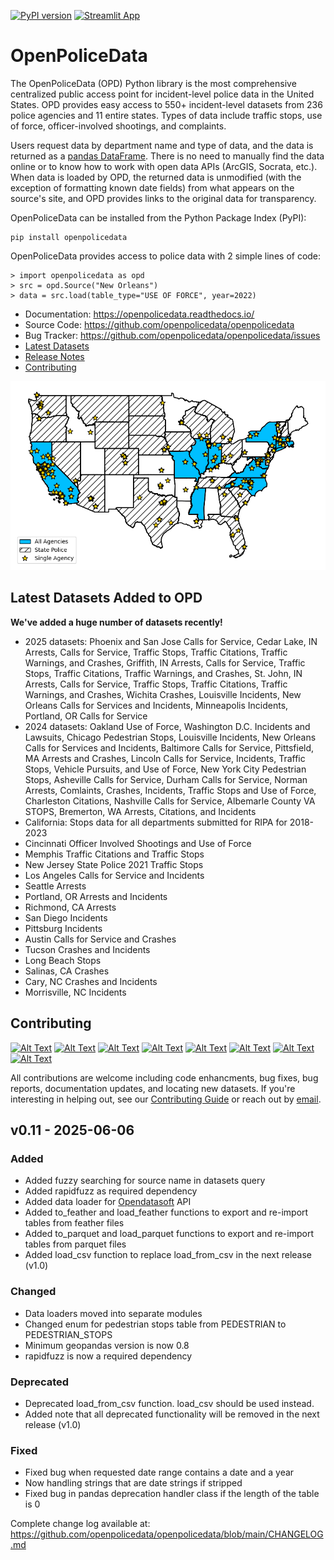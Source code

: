 [![PyPI version](https://badge.fury.io/py/openpolicedata.svg)](https://badge.fury.io/py/openpolicedata)
[![Streamlit App](https://static.streamlit.io/badges/streamlit_badge_black_white.svg)](https://openpolicedata.streamlit.app)

# OpenPoliceData
The OpenPoliceData (OPD) Python library is the most comprehensive centralized public access point for incident-level police data in the United States. OPD provides easy access to 550+ incident-level datasets from 236 police agencies and 11 entire states. Types of data include traffic stops, use of force, officer-involved shootings, and complaints. 

Users request data by department name and type of data, and the data is returned as a [pandas DataFrame](https://pandas.pydata.org/pandas-docs/stable/reference/api/pandas.DataFrame.html). There is no need to manually find the data online or to know how to work with open data APIs (ArcGIS, Socrata, etc.). When data is loaded by OPD, the returned data is unmodified (with the exception of formatting known date fields) from what appears on the source's site, and OPD provides links to the original data for transparency.

OpenPoliceData can be installed from the Python Package Index (PyPI):
```
pip install openpolicedata
``` 

OpenPoliceData provides access to police data with 2 simple lines of code:
```
> import openpolicedata as opd
> src = opd.Source("New Orleans")
> data = src.load(table_type="USE OF FORCE", year=2022)
```

- Documentation: https://openpolicedata.readthedocs.io/
- Source Code: https://github.com/openpolicedata/openpolicedata
- Bug Tracker: https://github.com/openpolicedata/openpolicedata/issues
- [Latest Datasets](#latest-datasets-added)
- [Release Notes](#release-notes-for-version-057-2023-09-05)
- [Contributing](#contributing)


![alt text](https://github.com/openpolicedata/opd-data/blob/main/OPD_Datasets_Map.png?raw=true)

## Latest Datasets Added to OPD
**We've added a huge number of datasets recently!**
- 2025 datasets: Phoenix and San Jose Calls for Service, Cedar Lake, IN Arrests, Calls for Service, Traffic Stops, Traffic Citations, Traffic Warnings, and Crashes, Griffith, IN Arrests, Calls for Service, Traffic Stops, Traffic Citations, Traffic Warnings, and Crashes, St. John, IN Arrests, Calls for Service, Traffic Stops, Traffic Citations, Traffic Warnings, and Crashes, Wichita Crashes, Louisville Incidents, New Orleans Calls for Services and Incidents, Minneapolis Incidents, Portland, OR Calls for Service
- 2024 datasets: Oakland Use of Force, Washington D.C. Incidents and Lawsuits, Chicago Pedestrian Stops, Louisville Incidents, New Orleans Calls for Services and Incidents, Baltimore Calls for Service, Pittsfield, MA Arrests and Crashes, Lincoln Calls for Service, Incidents, Traffic Stops, Vehicle Pursuits, and Use of Force, New York City Pedestrian Stops, Asheville Calls for Service, Durham Calls for Service, Norman Arrests, Comlaints, Crashes, Incidents, Traffic Stops and Use of Force, Charleston Citations, Nashville Calls for Service, Albemarle County VA STOPS, Bremerton, WA Arrests, Citations, and Incidents
- California: Stops data for all departments submitted for RIPA for 2018-2023
- Cincinnati Officer Involved Shootings and Use of Force
- Memphis Traffic Citations and Traffic Stops
- New Jersey State Police 2021 Traffic Stops
- Los Angeles Calls for Service and Incidents
- Seattle Arrests
- Portland, OR Arrests and Incidents
- Richmond, CA Arrests
- San Diego Incidents
- Pittsburg Incidents
- Austin Calls for Service and Crashes
- Tucson Crashes and Incidents
- Long Beach Stops
- Salinas, CA Crashes
- Cary, NC Crashes and Incidents
- Morrisville, NC Incidents

## Contributing
[<img src="https://avatars.githubusercontent.com/u/67804485" alt="Alt Text" width="35" height="35">](https://github.com/sowdm)
[<img src="https://avatars.githubusercontent.com/u/9930263" alt="Alt Text" width="35" height="35">](https://github.com/potto216)
[<img src="https://avatars.githubusercontent.com/u/56132560" alt="Alt Text" width="35" height="35">](https://github.com/minkedup)
[<img src="https://avatars.githubusercontent.com/u/42755301" alt="Alt Text" width="35" height="35">](https://github.com/imrnmzri)
[<img src="https://avatars.githubusercontent.com/u/178184249" alt="Alt Text" width="35" height="35">](https://github.com/Brijeshthummar02)
[<img src="https://avatars.githubusercontent.com/u/142138112" alt="Alt Text" width="35" height="35">](https://github.com/harikrishnatp)
[<img src="https://avatars.githubusercontent.com/u/170487658" alt="Alt Text" width="35" height="35">](https://github.com/gotog11)
[<img src="https://avatars.githubusercontent.com/u/98405259" alt="Alt Text" width="35" height="35">](https://github.com/apancoast)

All contributions are welcome including code enhancments, bug fixes, bug reports, documentation updates, and locating new datasets. If you're interesting in helping out, see our [Contributing Guide](https://github.com/openpolicedata/openpolicedata/blob/main/CONTRIBUTING.MD) or reach out by [email](mailto:openpolicedata@gmail.com).

## v0.11 - 2025-06-06
### Added
- Added fuzzy searching for source name in datasets query
- Added rapidfuzz as required dependency
- Added data loader for [Opendatasoft](https://www.opendatasoft.com/en/) API
- Added to_feather and load_feather functions to export and re-import tables from feather files
- Added to_parquet and load_parquet functions to export and re-import tables from parquet files
- Added load_csv function to replace load_from_csv in the next release (v1.0)
### Changed
- Data loaders moved into separate modules
- Changed enum for pedestrian stops table from PEDESTRIAN to PEDESTRIAN_STOPS
- Minimum geopandas version is now 0.8
- rapidfuzz is now a required dependency
### Deprecated
- Deprecated load_from_csv function. load_csv should be used instead.
- Added note that all deprecated functionality will be removed in the next release (v1.0)
### Fixed
- Fixed bug when requested date range contains a date and a year
- Now handling strings that are date strings if stripped
- Fixed bug in pandas deprecation handler class if the length of the table is 0

Complete change log available at: https://github.com/openpolicedata/openpolicedata/blob/main/CHANGELOG.md